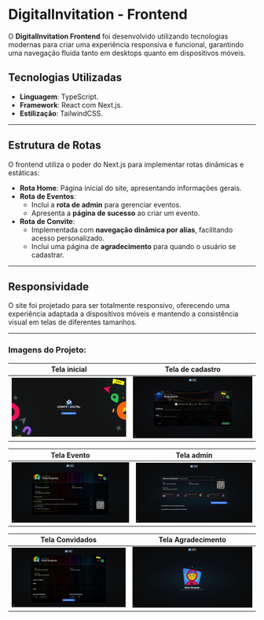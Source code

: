 
# **DigitalInvitation - Frontend**  

O **DigitalInvitation Frontend** foi desenvolvido utilizando tecnologias modernas para criar uma experiência responsiva e funcional, garantindo uma navegação fluida tanto em desktops quanto em dispositivos móveis.  

## **Tecnologias Utilizadas**  
- **Linguagem**: TypeScript.  
- **Framework**: React com Next.js.  
- **Estilização**: TailwindCSS.  

---

## **Estrutura de Rotas**  
O frontend utiliza o poder do Next.js para implementar rotas dinâmicas e estáticas:  
- **Rota Home**: Página inicial do site, apresentando informações gerais.  
- **Rota de Eventos**:  
  - Inclui a **rota de admin** para gerenciar eventos.  
  - Apresenta a **página de sucesso** ao criar um evento.  
- **Rota de Convite**:  
  - Implementada com **navegação dinâmica por alias**, facilitando acesso personalizado.  
  - Inclui uma página de **agradecimento** para quando o usuário se cadastrar.  

---

## **Responsividade**  
O site foi projetado para ser totalmente responsivo, oferecendo uma experiência adaptada a dispositivos móveis e mantendo a consistência visual em telas de diferentes tamanhos.  

---

### Imagens do Projeto:  

| Tela inicial                                    | Tela de cadastro                               |
|-------------------------------------------------|------------------------------------------------|
| <img src="./public/readme/screen1.png" alt="Tela 1" width="400"> | <img src="./public/readme/screen2.png" alt="Tela 2" width="400"> |

| Tela Evento                                     | Tela admin                                     |
|-------------------------------------------------|------------------------------------------------|
| <img src="./public/readme/screen3.png" alt="Tela 3" width="400"> | <img src="./public/readme/screen4.png" alt="Tela 4" width="400"> |

| Tela Convidados                                 | Tela Agradecimento                             |
|-------------------------------------------------|------------------------------------------------|
| <img src="./public/readme/screen5.png" alt="Tela 5" width="400"> | <img src="./public/readme/screen6.png" alt="Tela 4" width="400"> |
